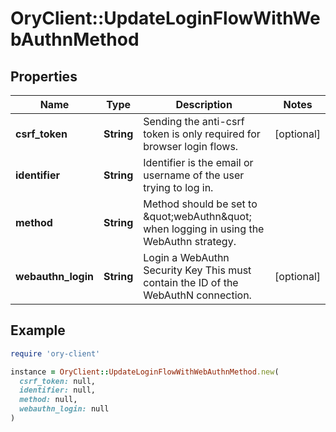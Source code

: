 # OryClient::UpdateLoginFlowWithWebAuthnMethod

## Properties

| Name | Type | Description | Notes |
| ---- | ---- | ----------- | ----- |
| **csrf_token** | **String** | Sending the anti-csrf token is only required for browser login flows. | [optional] |
| **identifier** | **String** | Identifier is the email or username of the user trying to log in. |  |
| **method** | **String** | Method should be set to \&quot;webAuthn\&quot; when logging in using the WebAuthn strategy. |  |
| **webauthn_login** | **String** | Login a WebAuthn Security Key  This must contain the ID of the WebAuthN connection. | [optional] |

## Example

```ruby
require 'ory-client'

instance = OryClient::UpdateLoginFlowWithWebAuthnMethod.new(
  csrf_token: null,
  identifier: null,
  method: null,
  webauthn_login: null
)
```

